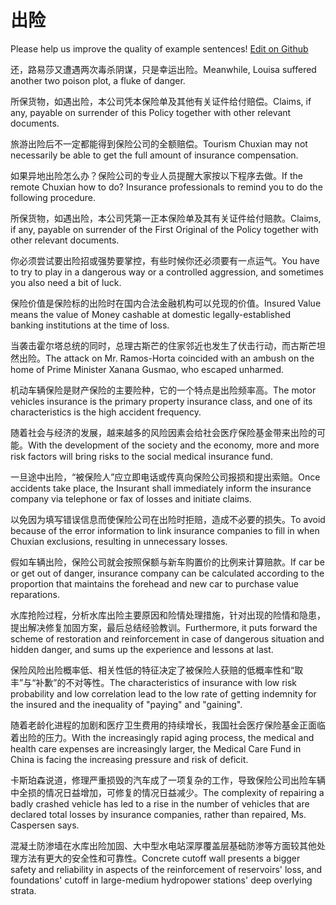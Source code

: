 # 出险

Please help us improve the quality of example sentences! [Edit on Github](https://github.com/jiyushe/jiyu-example-sentence-source/blob/main/chinese/chuxian_2.md)

<p><span class="chinese">还，路易莎又遭遇两次毒杀阴谋，只是幸运出险。</span><span class="english">Meanwhile, Louisa suffered another two poison plot, a fluke of danger.</span></p>

<p><span class="chinese">所保货物，如遇出险，本公司凭本保险单及其他有关证件给付赔偿。</span><span class="english">Claims, if any, payable on surrender of this Policy together with other relevant documents.</span></p>

<p><span class="chinese">旅游出险后不一定都能得到保险公司的全额赔偿。</span><span class="english">Tourism Chuxian may not necessarily be able to get the full amount of insurance compensation.</span></p>

<p><span class="chinese">如果异地出险怎么办？保险公司的专业人员提醒大家按以下程序去做。</span><span class="english">If the remote Chuxian how to do? Insurance professionals to remind you to do the following procedure.</span></p>

<p><span class="chinese">所保货物，如遇出险，本公司凭第一正本保险单及其有关证件给付赔款。</span><span class="english">Claims, if any, payable on surrender of the First Original of the Policy together with other relevant documents.</span></p>

<p><span class="chinese">你必须尝试要出险招或强势要掌控，有些时候你还必须要有一点运气。</span><span class="english">You have to try to play in a dangerous way or a controlled aggression, and sometimes you also need a bit of luck.</span></p>

<p><span class="chinese">保险价值是保险标的出险时在国内合法金融机构可以兑现的价值。</span><span class="english">Insured Value means the value of Money cashable at domestic legally-established banking institutions at the time of loss.</span></p>

<p><span class="chinese">当袭击霍尔塔总统的同时，总理古斯芒的住家邻近也发生了伏击行动，而古斯芒坦然出险。</span><span class="english">The attack on Mr. Ramos-Horta coincided with an ambush on the home of Prime Minister Xanana Gusmao, who escaped unharmed.</span></p>

<p><span class="chinese">机动车辆保险是财产保险的主要险种，它的一个特点是出险频率高。</span><span class="english">The motor vehicles insurance is the primary property insurance class, and one of its characteristics is the high accident frequency.</span></p>

<p><span class="chinese">随着社会与经济的发展，越来越多的风险因素会给社会医疗保险基金带来出险的可能。</span><span class="english">With the development of the society and the economy, more and more risk factors will bring risks to the social medical insurance fund.</span></p>

<p><span class="chinese">一旦途中出险，“被保险人”应立即电话或传真向保险公司报损和提出索赔。</span><span class="english">Once accidents take place, the Insurant shall immediately inform the insurance company via telephone or fax of losses and initiate claims.</span></p>

<p><span class="chinese">以免因为填写错误信息而使保险公司在出险时拒赔，造成不必要的损失。</span><span class="english">To avoid because of the error information to link insurance companies to fill in when Chuxian exclusions, resulting in unnecessary losses.</span></p>

<p><span class="chinese">假如车辆出险，保险公司就会按照保额与新车购置价的比例来计算赔款。</span><span class="english">If car be or get out of danger, insurance company can be calculated according to the proportion that maintains the forehead and new car to purchase value reparations.</span></p>

<p><span class="chinese">水库抢险过程，分析水库出险主要原因和险情处理措施，针对出现的险情和隐患，提出解决修复加固方案，最后总结经验教训。</span><span class="english">Furthermore, it puts forward the scheme of restoration and reinforcement in case of dangerous situation and hidden danger, and sums up the experience and lessons at last.</span></p>

<p><span class="chinese">保险风险出险概率低、相关性低的特征决定了被保险人获赔的低概率性和“取丰”与“补歉”的不对等性。</span><span class="english">The characteristics of insurance with low risk probability and low correlation lead to the low rate of getting indemnity for the insured and the inequality of "paying" and "gaining".</span></p>

<p><span class="chinese">随着老龄化进程的加剧和医疗卫生费用的持续增长，我国社会医疗保险基金正面临着出险的压力。</span><span class="english">With the increasingly rapid aging process, the medical and health care expenses are increasingly larger, the Medical Care Fund in China is facing the increasing pressure and risk of deficit.</span></p>

<p><span class="chinese">卡斯珀森说道，修理严重损毁的汽车成了一项复杂的工作，导致保险公司出险车辆中全损的情况日益增加，可修复的情况日益减少。</span><span class="english">The complexity of repairing a badly crashed vehicle has led to a rise in the number of vehicles that are declared total losses by insurance companies, rather than repaired, Ms. Caspersen says.</span></p>

<p><span class="chinese">混凝土防渗墙在水库出险加固、大中型水电站深厚覆盖层基础防渗等方面较其他处理方法有更大的安全性和可靠性。</span><span class="english">Concrete cutoff wall presents a bigger safety and reliability in aspects of the reinforcement of reservoirs' loss, and foundations' cutoff in large-medium hydropower stations' deep overlying strata.</span></p>

